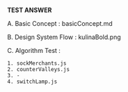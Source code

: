 **TEST ANSWER**

A. Basic Concept : basicConcept.md

B. Design System Flow : kulinaBold.png

C. Algorithm Test : 

    1. sockMerchants.js
    2. counterValleys.js
    3. -
    4. switchLamp.js